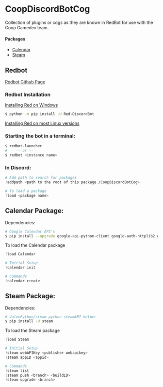 # CoopDiscordBotCog
Collection of plugins or cogs as they are known in RedBot for use with the Coop Gamedev team.
#### Packages
- [Calendar](#calendar-package)
- [Steam](#steam-package)

## Redbot
[Redbot Github Page](https://github.com/Cog-Creators/Red-DiscordBot)

### Redbot Installation
[Installing Red on Windows](https://red-discordbot.readthedocs.io/en/stable/install_windows.html)
```bash
$ python -m pip install -U Red-DiscordBot
```

[Installing Red on most Linux versions](https://red-discordbot.readthedocs.io/en/stable/install_linux_mac.html)

### Starting the bot in a terminal:
```bash
$ redbot-launcher
#    -- or --
$ redbot <instance name>
```

### In Discord:
```bash
# Add path to search for packages
!addpath <path to the root of this package /CoopDiscordBotCog>

# To load a package
!load <package name>
```
  
## Calendar Package:

Dependencies:
```bash
# Google Calendar API's
$ pip install --upgrade google-api-python-client google-auth-httplib2 google-auth-oauthlib

```

To load the Calendar package
```bash
!load Calendar

# Initial Setup
!calendar init

# Commands
!calendar create
```


## Steam Package:

Dependencies:
```bash
# ValvePython/steam python steamAPI helper
$ pip install -U steam

```

To load the Steam package
```bash
!load Steam

# Initial Setup
!steam webAPIKey <publisher webapikey>
!steam appID <appid>

# Commands
!steam list
!steam push <branch> <buildID>
!steam upgrade <branch>
```
